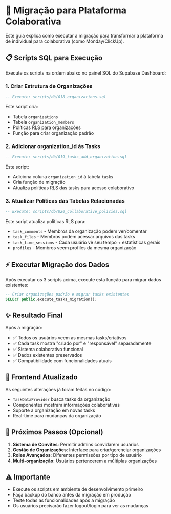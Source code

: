 # 🚀 Migração para Plataforma Colaborativa

Este guia explica como executar a migração para transformar a plataforma de individual para colaborativa (como Monday/ClickUp).

## 📋 Scripts SQL para Execução

Execute os scripts na ordem abaixo no painel SQL do Supabase Dashboard:

### 1. Criar Estrutura de Organizações
```sql
-- Execute: scripts/db/018_organizations.sql
```
Este script cria:
- Tabela `organizations` 
- Tabela `organization_members`
- Políticas RLS para organizações
- Função para criar organização padrão

### 2. Adicionar organization_id às Tasks
```sql
-- Execute: scripts/db/019_tasks_add_organization.sql
```
Este script:
- Adiciona coluna `organization_id` à tabela `tasks`
- Cria função de migração
- Atualiza políticas RLS das tasks para acesso colaborativo

### 3. Atualizar Políticas das Tabelas Relacionadas
```sql
-- Execute: scripts/db/020_collaborative_policies.sql
```
Este script atualiza políticas RLS para:
- `task_comments` - Membros da organização podem ver/comentar
- `task_files` - Membros podem acessar arquivos das tasks
- `task_time_sessions` - Cada usuário vê seu tempo + estatísticas gerais
- `profiles` - Membros veem profiles da mesma organização

## ⚡ Executar Migração dos Dados

Após executar os 3 scripts acima, execute esta função para migrar dados existentes:

```sql
-- Criar organizações padrão e migrar tasks existentes
SELECT public.execute_tasks_migration();
```

## ✨ Resultado Final

Após a migração:
- ✅ Todos os usuários veem as mesmas tasks/criativos
- ✅ Cada task mostra "criado por" e "responsável" separadamente  
- ✅ Sistema colaborativo funcional
- ✅ Dados existentes preservados
- ✅ Compatibilidade com funcionalidades atuais

## 🔧 Frontend Atualizado

As seguintes alterações já foram feitas no código:
- `TaskDataProvider` busca tasks da organização
- Componentes mostram informações colaborativas
- Suporte a organização em novas tasks
- Real-time para mudanças da organização

## 🎯 Próximos Passos (Opcional)

1. **Sistema de Convites**: Permitir admins convidarem usuários
2. **Gestão de Organizações**: Interface para criar/gerenciar organizações
3. **Roles Avançados**: Diferentes permissões por tipo de usuário
4. **Multi-organização**: Usuários pertencerem a múltiplas organizações

## ⚠️ Importante

- Execute os scripts em ambiente de desenvolvimento primeiro
- Faça backup do banco antes da migração em produção
- Teste todas as funcionalidades após a migração
- Os usuários precisarão fazer logout/login para ver as mudanças